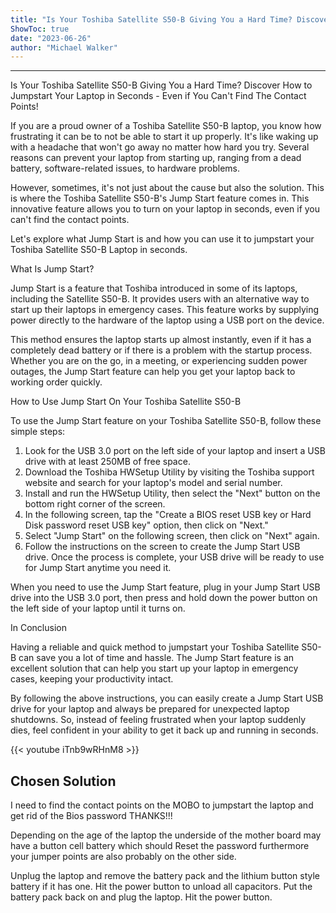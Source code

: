 ```yaml
---
title: "Is Your Toshiba Satellite S50-B Giving You a Hard Time? Discover How to Jumpstart Your Laptop in Seconds - Even if You Can't Find The Contact Points!"
ShowToc: true 
date: "2023-06-26"
author: "Michael Walker"
---
```

*****
Is Your Toshiba Satellite S50-B Giving You a Hard Time? Discover How to Jumpstart Your Laptop in Seconds - Even if You Can't Find The Contact Points!

If you are a proud owner of a Toshiba Satellite S50-B laptop, you know how frustrating it can be to not be able to start it up properly. It's like waking up with a headache that won't go away no matter how hard you try. Several reasons can prevent your laptop from starting up, ranging from a dead battery, software-related issues, to hardware problems.

However, sometimes, it's not just about the cause but also the solution. This is where the Toshiba Satellite S50-B's Jump Start feature comes in. This innovative feature allows you to turn on your laptop in seconds, even if you can't find the contact points.

Let's explore what Jump Start is and how you can use it to jumpstart your Toshiba Satellite S50-B Laptop in seconds.

What Is Jump Start?

Jump Start is a feature that Toshiba introduced in some of its laptops, including the Satellite S50-B. It provides users with an alternative way to start up their laptops in emergency cases. This feature works by supplying power directly to the hardware of the laptop using a USB port on the device.

This method ensures the laptop starts up almost instantly, even if it has a completely dead battery or if there is a problem with the startup process. Whether you are on the go, in a meeting, or experiencing sudden power outages, the Jump Start feature can help you get your laptop back to working order quickly.

How to Use Jump Start On Your Toshiba Satellite S50-B

To use the Jump Start feature on your Toshiba Satellite S50-B, follow these simple steps:

1. Look for the USB 3.0 port on the left side of your laptop and insert a USB drive with at least 250MB of free space.
2. Download the Toshiba HWSetup Utility by visiting the Toshiba support website and search for your laptop's model and serial number.
3. Install and run the HWSetup Utility, then select the "Next" button on the bottom right corner of the screen.
4. In the following screen, tap the "Create a BIOS reset USB key or Hard Disk password reset USB key" option, then click on "Next."
5. Select "Jump Start" on the following screen, then click on "Next" again.
6. Follow the instructions on the screen to create the Jump Start USB drive. Once the process is complete, your USB drive will be ready to use for Jump Start anytime you need it.

When you need to use the Jump Start feature, plug in your Jump Start USB drive into the USB 3.0 port, then press and hold down the power button on the left side of your laptop until it turns on.

In Conclusion

Having a reliable and quick method to jumpstart your Toshiba Satellite S50-B can save you a lot of time and hassle. The Jump Start feature is an excellent solution that can help you start up your laptop in emergency cases, keeping your productivity intact.

By following the above instructions, you can easily create a Jump Start USB drive for your laptop and always be prepared for unexpected laptop shutdowns. So, instead of feeling frustrated when your laptop suddenly dies, feel confident in your ability to get it back up and running in seconds.

{{< youtube iTnb9wRHnM8 >}} 



## Chosen Solution
 I need to find the contact points on the MOBO to jumpstart the laptop and get rid of the  Bios password
THANKS!!!

 Depending on the age of the laptop the underside of the mother board may have a button cell battery which should Reset the password furthermore your jumper points are also probably on the other side.

 Unplug the laptop and remove the battery pack and the lithium button style battery if it has one. Hit the power button to unload all capacitors. Put the battery pack back on and plug the laptop. Hit the power button.




